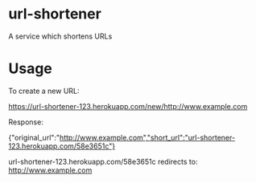# url-shortener
A service which shortens URLs

# Usage

To create a new URL:

https://url-shortener-123.herokuapp.com/new/http://www.example.com

Response:

{"original_url":"http://www.example.com","short_url":"url-shortener-123.herokuapp.com/58e3651c"}

url-shortener-123.herokuapp.com/58e3651c redirects to: http://www.example.com
